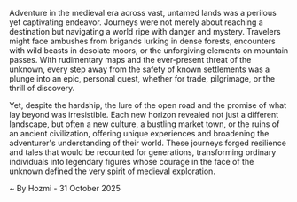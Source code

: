 
Adventure in the medieval era across vast, untamed lands was a perilous yet captivating endeavor. Journeys were not merely about reaching a destination but navigating a world ripe with danger and mystery. Travelers might face ambushes from brigands lurking in dense forests, encounters with wild beasts in desolate moors, or the unforgiving elements on mountain passes. With rudimentary maps and the ever-present threat of the unknown, every step away from the safety of known settlements was a plunge into an epic, personal quest, whether for trade, pilgrimage, or the thrill of discovery.

Yet, despite the hardship, the lure of the open road and the promise of what lay beyond was irresistible. Each new horizon revealed not just a different landscape, but often a new culture, a bustling market town, or the ruins of an ancient civilization, offering unique experiences and broadening the adventurer's understanding of their world. These journeys forged resilience and tales that would be recounted for generations, transforming ordinary individuals into legendary figures whose courage in the face of the unknown defined the very spirit of medieval exploration.

~ By Hozmi - 31 October 2025
